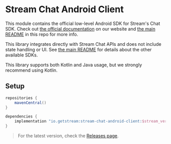 # Stream Chat Android Client

This module contains the official low-level Android SDK for Stream's Chat SDK. Check out [the official documentation](https://getstream.io/chat/docs/introduction/?language=kotlin) on our website and [the main README](../README.md) in this repo for more info.

This library integrates directly with Stream Chat APIs and does not include state handling or UI. See [the main README](../README.md) for details about the other available SDKs.

This library supports both Kotlin and Java usage, but we strongly recommend using Kotlin.

## Setup

```groovy
repositories {
    mavenCentral()
}

dependencies {
    implementation "io.getstream:stream-chat-android-client:$stream_version"
}
```

> For the latest version, check the [Releases page](https://github.com/GetStream/stream-chat-android/releases).

